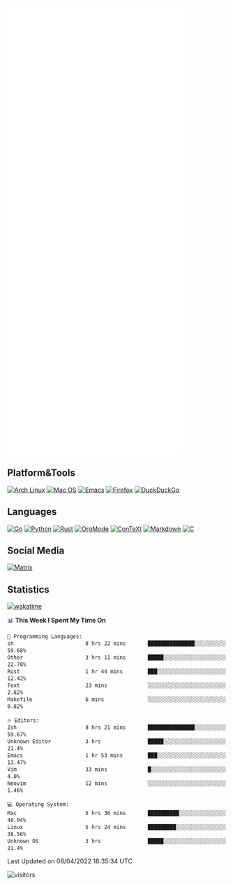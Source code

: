![Metrics](https://github.com/SteamedFish/SteamedFish/blob/master/github-metrics.svg)

## Platform&Tools

[![Arch Linux](https://img.shields.io/badge/ArchLinux-1793D1?logo=arch-linux&logoColor=fff&style=flat-square)](https://archlinux.org/)
[![Mac OS](https://img.shields.io/badge/MacOS-000000?style=flat-square&logo=macos&logoColor=F0F0F0)](https://www.apple.com/macos/)
[![Emacs](https://img.shields.io/badge/Emacs-%237F5AB6.svg?&style=flat-square&logo=gnu-emacs&logoColor=white)](https://www.gnu.org/software/emacs/)
[![Firefox](https://img.shields.io/badge/Firefox-FF7139?style=flat-square&logo=Firefox-Browser&logoColor=white)](https://firefox.com/)
[![DuckDuckGo](https://img.shields.io/badge/DuckDuckGo-DE5833?style=flat-square&logo=DuckDuckGo&logoColor=white)](https://duckduckgo.com/)

## Languages

[![Go](https://img.shields.io/badge/Golang-%2300ADD8.svg?style=flat-square&logo=go&logoColor=white)](https://golang.org/)
[![Python](https://img.shields.io/badge/Python-3670A0?style=flat-square&logo=python&logoColor=ffdd54)](https://www.python.org/)
[![Rust](https://img.shields.io/badge/Rust-%23000000.svg?style=flat-square&logo=rust&logoColor=white)](https://www.rust-lang.org/)
[![OrgMode](https://img.shields.io/badge/OrgMode-%23000000.svg?style=flat-square&logo=org&logoColor=white)](https://orgmode.org/)
[![ConTeXt](https://img.shields.io/badge/ConTeXt-%23008080.svg?style=flat-square&logo=latex&logoColor=white)](https://contextgarden.net/)
[![Markdown](https://img.shields.io/badge/MarkDown-%23000000.svg?style=flat-square&logo=markdown&logoColor=white)](https://daringfireball.net/projects/markdown/)
[![C](https://img.shields.io/badge/C-%2300599C.svg?style=flat-square&logo=c&logoColor=white)](https://www.iso.org/standard/74528.html)

## Social Media

[![Matrix](https://img.shields.io/badge/SteamedFish-2CA5E0?style=social&logo=matrix&logoColor=black)](https://matrix.to/#/@i:steamedfish.org)

## Statistics
[![wakatime](https://wakatime.com/badge/user/168280d6-fcf2-4b4f-ad3a-dc4612f35b38.svg)](https://wakatime.com/@168280d6-fcf2-4b4f-ad3a-dc4612f35b38)

<!--START_SECTION:waka-->
📊 **This Week I Spent My Time On** 

```text
💬 Programming Languages: 
sh                       8 hrs 22 mins       ███████████████░░░░░░░░░░   59.68% 
Other                    3 hrs 11 mins       █████░░░░░░░░░░░░░░░░░░░░   22.78% 
Rust                     1 hr 44 mins        ███░░░░░░░░░░░░░░░░░░░░░░   12.42% 
Text                     23 mins             ░░░░░░░░░░░░░░░░░░░░░░░░░   2.82% 
Makefile                 6 mins              ░░░░░░░░░░░░░░░░░░░░░░░░░   0.82%

🔥 Editors: 
Zsh                      8 hrs 21 mins       ███████████████░░░░░░░░░░   59.67% 
Unknown Editor           3 hrs               █████░░░░░░░░░░░░░░░░░░░░   21.4% 
Emacs                    1 hr 53 mins        ███░░░░░░░░░░░░░░░░░░░░░░   13.47% 
Vim                      33 mins             █░░░░░░░░░░░░░░░░░░░░░░░░   4.0% 
Neovim                   12 mins             ░░░░░░░░░░░░░░░░░░░░░░░░░   1.46%

💻 Operating System: 
Mac                      5 hrs 36 mins       ██████████░░░░░░░░░░░░░░░   40.04% 
Linux                    5 hrs 24 mins       █████████░░░░░░░░░░░░░░░░   38.56% 
Unknown OS               3 hrs               █████░░░░░░░░░░░░░░░░░░░░   21.4%

```


 Last Updated on 08/04/2022 18:35:34 UTC
<!--END_SECTION:waka-->

![visitors](https://visitor-badge.laobi.icu/badge?page_id=SteamedFish.SteamedFish)
